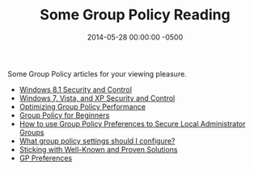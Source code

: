 ﻿---
layout: post
title:  Some Group Policy Reading
date:   2014-05-28 00:00:00 -0500
categories: IT
---






Some Group Policy articles for your viewing pleasure.

- <a href="http://technet.microsoft.com/en-US/windows/aa905062.aspx?ITPID=article" target="_blank">Windows 8.1 Security and Control</a>
- <a href="http://technet.microsoft.com/en-us/windows/jj667547" target="_blank">Windows 7, Vista, and XP Security and Control</a>
- <a href="http://technet.microsoft.com/en-us/magazine/2008.01.gpperf.aspx" target="_blank">Optimizing Group Policy Performance</a>
- <a href="http://www.microsoft.com/en-us/download/details.aspx?id=20092" target="_blank">Group Policy for Beginners</a>
- <a href="http://www.grouppolicy.biz/2010/01/how-to-use-group-policy-preferences-to-secure-local-administrator-groups/" target="_blank">How to use Group Policy Preferences to Secure Local Administrator Groups</a>
- <a href="http://www.grouppolicy.biz/2013/05/what-group-policy-settings-should-i-configure/" target="_blank">What group policy settings should I configure?</a>
- <a href="http://blogs.technet.com/b/fdcc/archive/2010/10/06/sticking-with-well-known-and-proven-solutions.aspx" target="_blank">Sticking with Well-Known and Proven Solutions</a>
- <a href="http://www.verboon.info/2008/08/gp-preferences/" target="_blank">GP Preferences</a>



